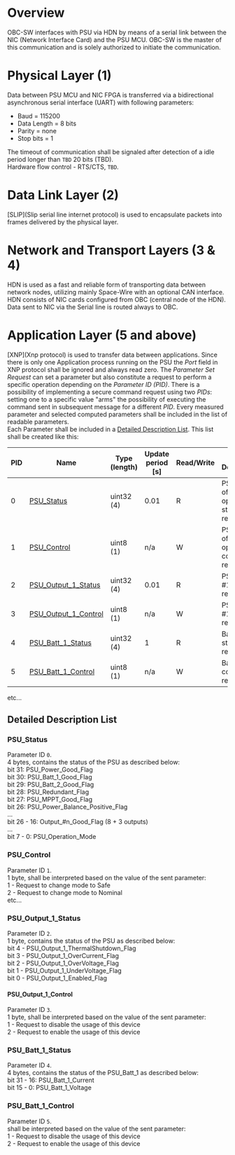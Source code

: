 # Overview
OBC-SW interfaces with  PSU via HDN by means of a serial link between the NIC (Network Interface Card) and the PSU MCU. OBC-SW is the master of this communication and is solely authorized to initiate the communication.  

# Physical Layer (1)
Data between PSU MCU and NIC FPGA is transferred via a bidirectional asynchronous serial interface (UART) with following parameters:

*  Baud = 115200
*  Data Length = 8 bits
*  Parity = none
*  Stop bits = 1

The timeout of communication shall be signaled after detection of a idle period longer than `TBD` 20 bits (TBD).  
Hardware flow control - RTS/CTS, `TBD`.  

# Data Link Layer (2)
[SLIP](Slip serial line internet protocol) is used to encapsulate packets into frames delivered by the physical layer.

# Network and Transport Layers  (3 & 4)
HDN is used as a fast and reliable form of transporting data between network nodes, utilizing mainly Space-Wire with an optional CAN interface. HDN consists of NIC cards configured from OBC (central node of the HDN). Data sent to NIC via the Serial line is routed always to OBC.

# Application Layer (5 and above)
[XNP](Xnp protocol) is used to transfer data between applications. Since there is only one Application process running on the PSU the *Port* field in XNP protocol shall be ignored and always read zero. The *Parameter Set Request* can set a parameter but also constitute a request to perform a specific operation depending on the *Parameter ID (PID)*. There is a possibility of implementing a secure command request using two *PIDs*: setting one to a specific value "arms" the possibility of executing the command sent in subsequent message for a different *PID*.
Every measured parameter and selected computed parameters shall be included in the list of readable parameters.  
Each Parameter shall be included in a [Detailed Description List](OBC-SW-interface-with-PSU#detailed-description-list).
This list shall be created like this:  

PID | Name | Type (length) | Update period [s] | Read/Write | Brief Description
| - | - | - | - | - | ---------------------------------------------------------------------------- |
0  | [PSU_Status](OBC-SW-interface-with-PSU#psu_status)   | uint32 (4) | 0.01 | R | PSU  mode of operation status register
1  | [PSU_Control](OBC-SW-interface-with-PSU#psu_control)   | uint8 (1) | n/a | W | PSU  mode of operation control register
2  | [PSU_Output_1_Status](OBC-SW-interface-with-PSU#psu_output_1_status) | uint32 (4) | 0.01 | R | PSU Output #1 status register
3  | [PSU_Output_1_Control](OBC-SW-interface-with-PSU#psu_output_1_control) | uint8 (1) | n/a | W | PSU Output #1 control register 
4  | [PSU_Batt_1_Status](OBC-SW-interface-with-PSU#psu_batt_1_status)   | uint32 (4) | 1 | R | Battery #1 status register
5  | [PSU_Batt_1_Control](OBC-SW-interface-with-PSU#psu_batt_1_control)   | uint8 (1) | n/a | W | Battery #1 control register
etc...

## Detailed Description List

### PSU_Status
Parameter ID `0`.  
4 bytes, contains the status of the PSU as described below:  
bit 31: PSU_Power_Good_Flag  
bit 30: PSU_Batt_1_Good_Flag  
bit 29: PSU_Batt_2_Good_Flag  
bit 28: PSU_Redundant_Flag  
bit 27: PSU_MPPT_Good_Flag  
bit 26: PSU_Power_Balance_Positive_Flag  
...   
bit 26 - 16: Output_#n_Good_Flag (8 + 3 outputs)  
...  
bit 7 - 0: PSU_Operation_Mode  

### PSU_Control
Parameter ID `1`.  
1 byte, shall be interpreted based on the value of the sent parameter:  
1 - Request to change mode to Safe  
2 - Request to change mode to Nominal  
etc...  

### PSU_Output_1_Status
Parameter ID `2`.  
1 byte, contains the status of the PSU as described below:  
bit 4 - PSU_Output_1_ThermalShutdown_Flag  
bit 3 - PSU_Output_1_OverCurrent_Flag  
bit 2 - PSU_Output_1_OverVoltage_Flag  
bit 1 - PSU_Output_1_UnderVoltage_Flag  
bit 0 - PSU_Output_1_Enabled_Flag  

#### PSU_Output_1_Control
Parameter ID `3`.  
1 byte, shall be interpreted based on the value of the sent parameter:  
1 - Request to disable the usage of this device  
2 - Request to enable the usage of this device  

### PSU_Batt_1_Status
Parameter ID `4`.  
4 bytes, contains the status of the PSU_Batt_1 as described below:  
bit 31 - 16: PSU_Batt_1_Current  
bit 15 - 0: PSU_Batt_1_Voltage  

### PSU_Batt_1_Control
Parameter ID `5`.  
shall be interpreted based on the value of the sent parameter:  
1 - Request to disable the usage of this device  
2 - Request to enable the usage of this device  
